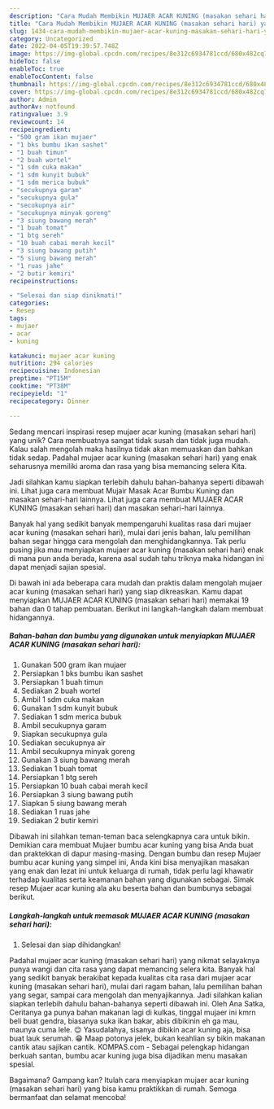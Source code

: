 ```yaml
---
description: "Cara Mudah Membikin MUJAER ACAR KUNING (masakan sehari hari) yang Lezat"
title: "Cara Mudah Membikin MUJAER ACAR KUNING (masakan sehari hari) yang Lezat"
slug: 1434-cara-mudah-membikin-mujaer-acar-kuning-masakan-sehari-hari-yang-lezat
category: Uncategorized
date: 2022-04-05T19:39:57.748Z
image: https://img-global.cpcdn.com/recipes/8e312c6934781ccd/680x482cq70/mujaer-acar-kuning-masakan-sehari-hari-foto-resep-utama.jpg
hideToc: false
enableToc: true
enableTocContent: false
thumbnail: https://img-global.cpcdn.com/recipes/8e312c6934781ccd/680x482cq70/mujaer-acar-kuning-masakan-sehari-hari-foto-resep-utama.jpg
cover: https://img-global.cpcdn.com/recipes/8e312c6934781ccd/680x482cq70/mujaer-acar-kuning-masakan-sehari-hari-foto-resep-utama.jpg
author: Admin
authorAv: notfound
ratingvalue: 3.9
reviewcount: 14
recipeingredient:
- "500 gram ikan mujaer"
- "1 bks bumbu ikan sashet"
- "1 buah timun"
- "2 buah wortel"
- "1 sdm cuka makan"
- "1 sdm kunyit bubuk"
- "1 sdm merica bubuk"
- "secukupnya garam"
- "secukupnya gula"
- "secukupnya air"
- "secukupnya minyak goreng"
- "3 siung bawang merah"
- "1 buah tomat"
- "1 btg sereh"
- "10 buah cabai merah kecil"
- "3 siung bawang putih"
- "5 siung bawang merah"
- "1 ruas jahe"
- "2 butir kemiri"
recipeinstructions:

- "Selesai dan siap dinikmati!"
categories:
- Resep
tags:
- mujaer
- acar
- kuning

katakunci: mujaer acar kuning 
nutrition: 294 calories
recipecuisine: Indonesian
preptime: "PT15M"
cooktime: "PT38M"
recipeyield: "1"
recipecategory: Dinner

---
```





Sedang mencari inspirasi resep mujaer acar kuning (masakan sehari hari) yang unik? Cara membuatnya sangat tidak susah dan tidak juga mudah. Kalau salah mengolah maka hasilnya tidak akan memuaskan dan bahkan tidak sedap. Padahal mujaer acar kuning (masakan sehari hari) yang enak seharusnya memiliki aroma dan rasa yang bisa memancing selera Kita.





Jadi silahkan kamu siapkan terlebih dahulu bahan-bahanya seperti dibawah ini. Lihat juga cara membuat Mujair Masak Acar Bumbu Kuning dan masakan sehari-hari lainnya. Lihat juga cara membuat MUJAER ACAR KUNING (masakan sehari hari) dan masakan sehari-hari lainnya.

Banyak hal yang sedikit banyak mempengaruhi kualitas rasa dari mujaer acar kuning (masakan sehari hari), mulai dari jenis bahan, lalu pemilihan bahan segar hingga cara mengolah dan menghidangkannya. Tak perlu pusing jika mau menyiapkan mujaer acar kuning (masakan sehari hari) enak di mana pun anda berada, karena asal sudah tahu triknya maka hidangan ini dapat menjadi sajian spesial.






Di bawah ini ada beberapa cara mudah dan praktis dalam mengolah mujaer acar kuning (masakan sehari hari) yang siap dikreasikan. Kamu dapat menyiapkan MUJAER ACAR KUNING (masakan sehari hari) memakai 19 bahan dan 0 tahap pembuatan. Berikut ini langkah-langkah dalam membuat hidangannya.

<!--inarticleads1-->

##### Bahan-bahan dan bumbu yang digunakan untuk menyiapkan MUJAER ACAR KUNING (masakan sehari hari):

1. Gunakan 500 gram ikan mujaer
1. Persiapkan 1 bks bumbu ikan sashet
1. Persiapkan 1 buah timun
1. Sediakan 2 buah wortel
1. Ambil 1 sdm cuka makan
1. Gunakan 1 sdm kunyit bubuk
1. Sediakan 1 sdm merica bubuk
1. Ambil secukupnya garam
1. Siapkan secukupnya gula
1. Sediakan secukupnya air
1. Ambil secukupnya minyak goreng
1. Gunakan 3 siung bawang merah
1. Sediakan 1 buah tomat
1. Persiapkan 1 btg sereh
1. Persiapkan 10 buah cabai merah kecil
1. Persiapkan 3 siung bawang putih
1. Siapkan 5 siung bawang merah
1. Sediakan 1 ruas jahe
1. Sediakan 2 butir kemiri


Dibawah ini silahkan teman-teman baca selengkapnya cara untuk bikin. Demikian cara membuat Mujaer bumbu acar kuning yang bisa Anda buat dan praktekkan di dapur masing-masing. Dengan bumbu dan resep Mujaer bumbu acar kuning yang simpel ini, Anda kini bisa menyajikan masakan yang enak dan lezat ini untuk keluarga di rumah, tidak perlu lagi khawatir terhadap kualitas serta keamanan bahan yang digunakan sebagai. Simak resep Mujaer acar kuning ala aku beserta bahan dan bumbunya sebagai berikut. 

<!--inarticleads2-->

##### Langkah-langkah untuk memasak MUJAER ACAR KUNING (masakan sehari hari):


1. Selesai dan siap dihidangkan!

Padahal mujaer acar kuning (masakan sehari hari) yang nikmat selayaknya punya wangi dan cita rasa yang dapat memancing selera kita. Banyak hal yang sedikit banyak berakibat kepada kualitas cita rasa dari mujaer acar kuning (masakan sehari hari), mulai dari ragam bahan, lalu pemilihan bahan yang segar, sampai cara mengolah dan menyajikannya. Jadi silahkan kalian siapkan terlebih dahulu bahan-bahanya seperti dibawah ini. Oleh Ana Satka, Ceritanya ga punya bahan makanan lagi di kulkas, tinggal mujaer ini kmrn beli buat gendra, biasanya suka ikan bakar, abis dibikinin eh ga mau, maunya cuma lele. 😌 Yasudalahya, sisanya dibikin acar kuning aja, bisa buat lauk serumah. 😁 Maap potonya jelek, bukan keahlian sy bikin makanan cantik atau sajikan cantik. KOMPAS.com - Sebagai pelengkap hidangan berkuah santan, bumbu acar kuning juga bisa dijadikan menu masakan spesial. 

Bagaimana? Gampang kan? Itulah cara menyiapkan mujaer acar kuning (masakan sehari hari) yang bisa kamu praktikkan di rumah. Semoga bermanfaat dan selamat mencoba!
